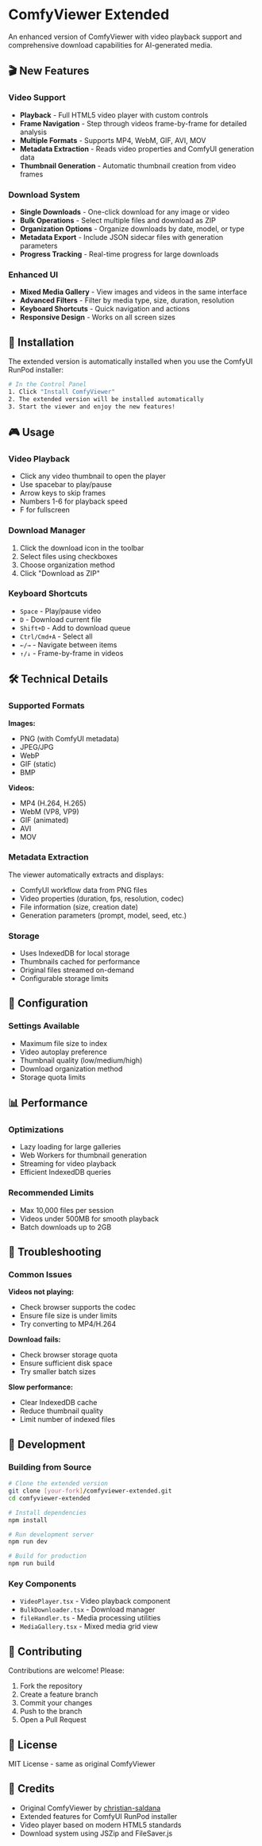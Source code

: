 # ComfyViewer Extended

An enhanced version of ComfyViewer with video playback support and comprehensive download capabilities for AI-generated media.

## 🎬 New Features

### Video Support
- **Playback** - Full HTML5 video player with custom controls
- **Frame Navigation** - Step through videos frame-by-frame for detailed analysis
- **Multiple Formats** - Supports MP4, WebM, GIF, AVI, MOV
- **Metadata Extraction** - Reads video properties and ComfyUI generation data
- **Thumbnail Generation** - Automatic thumbnail creation from video frames

### Download System
- **Single Downloads** - One-click download for any image or video
- **Bulk Operations** - Select multiple files and download as ZIP
- **Organization Options** - Organize downloads by date, model, or type
- **Metadata Export** - Include JSON sidecar files with generation parameters
- **Progress Tracking** - Real-time progress for large downloads

### Enhanced UI
- **Mixed Media Gallery** - View images and videos in the same interface
- **Advanced Filters** - Filter by media type, size, duration, resolution
- **Keyboard Shortcuts** - Quick navigation and actions
- **Responsive Design** - Works on all screen sizes

## 🚀 Installation

The extended version is automatically installed when you use the ComfyUI RunPod installer:

```bash
# In the Control Panel
1. Click "Install ComfyViewer"
2. The extended version will be installed automatically
3. Start the viewer and enjoy the new features!
```

## 🎮 Usage

### Video Playback
- Click any video thumbnail to open the player
- Use spacebar to play/pause
- Arrow keys to skip frames
- Numbers 1-6 for playback speed
- F for fullscreen

### Download Manager
1. Click the download icon in the toolbar
2. Select files using checkboxes
3. Choose organization method
4. Click "Download as ZIP"

### Keyboard Shortcuts
- `Space` - Play/pause video
- `D` - Download current file
- `Shift+D` - Add to download queue
- `Ctrl/Cmd+A` - Select all
- `←/→` - Navigate between items
- `↑/↓` - Frame-by-frame in videos

## 🛠️ Technical Details

### Supported Formats

**Images:**
- PNG (with ComfyUI metadata)
- JPEG/JPG
- WebP
- GIF (static)
- BMP

**Videos:**
- MP4 (H.264, H.265)
- WebM (VP8, VP9)
- GIF (animated)
- AVI
- MOV

### Metadata Extraction
The viewer automatically extracts and displays:
- ComfyUI workflow data from PNG files
- Video properties (duration, fps, resolution, codec)
- File information (size, creation date)
- Generation parameters (prompt, model, seed, etc.)

### Storage
- Uses IndexedDB for local storage
- Thumbnails cached for performance
- Original files streamed on-demand
- Configurable storage limits

## 🔧 Configuration

### Settings Available
- Maximum file size to index
- Video autoplay preference
- Thumbnail quality (low/medium/high)
- Download organization method
- Storage quota limits

## 📊 Performance

### Optimizations
- Lazy loading for large galleries
- Web Workers for thumbnail generation
- Streaming for video playback
- Efficient IndexedDB queries

### Recommended Limits
- Max 10,000 files per session
- Videos under 500MB for smooth playback
- Batch downloads up to 2GB

## 🐛 Troubleshooting

### Common Issues

**Videos not playing:**
- Check browser supports the codec
- Ensure file size is under limits
- Try converting to MP4/H.264

**Download fails:**
- Check browser storage quota
- Ensure sufficient disk space
- Try smaller batch sizes

**Slow performance:**
- Clear IndexedDB cache
- Reduce thumbnail quality
- Limit number of indexed files

## 📝 Development

### Building from Source

```bash
# Clone the extended version
git clone [your-fork]/comfyviewer-extended.git
cd comfyviewer-extended

# Install dependencies
npm install

# Run development server
npm run dev

# Build for production
npm run build
```

### Key Components
- `VideoPlayer.tsx` - Video playback component
- `BulkDownloader.tsx` - Download manager
- `fileHandler.ts` - Media processing utilities
- `MediaGallery.tsx` - Mixed media grid view

## 🤝 Contributing

Contributions are welcome! Please:
1. Fork the repository
2. Create a feature branch
3. Commit your changes
4. Push to the branch
5. Open a Pull Request

## 📄 License

MIT License - same as original ComfyViewer

## 🙏 Credits

- Original ComfyViewer by [christian-saldana](https://github.com/christian-saldana)
- Extended features for ComfyUI RunPod installer
- Video player based on modern HTML5 standards
- Download system using JSZip and FileSaver.js
